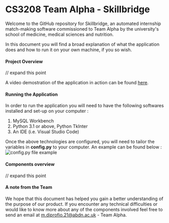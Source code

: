 # CS3208 Team Alpha - Skillbridge

Welcome to the GitHub repository for Skillbridge, an automated internship match-making software commissioned to Team Alpha by the university's school of medicine, medical sciences and nutrition.

In this document you will find a broad explanation of what the application does and how to run it on your own machine, if you so wish.

#### Project Overview

// expand this point

A video demostration of the application in action can be found [here](https://clipchamp.com/watch/ZN3sJKAj60H).

#### Running the Application

In order to run the application you will need to have the following softwares installed and set-up on your computer :

1. MySQL Workbench
2. Python 3.1 or above, Python TkInter
3. An IDE (i.e. Visual Studio Code)

Once the above technologies are configured, you will need to tailor the variables in **config.py** to your computer. An example can be found below :
![config.py file example]("C:\Users\matti\OneDrive\Desktop\CS3028\config-example.png")

#### Components overview

// expand this point

#### A note from the Team

We hope that this document has helped you gain a better understanding of the purpose of our product. If you encounter any technical difficulties or would like to know more about any of the components involved feel free to send an email at <m.diprofio.21@abdn.ac.uk> - Team Alpha.
